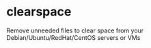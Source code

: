 # clearspace
Remove unneeded files to clear space from your Debian/Ubuntu/RedHat/CentOS servers or VMs
